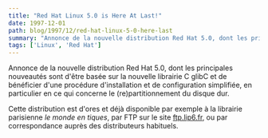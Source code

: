 ```yaml
---
title: "Red Hat Linux 5.0 is Here At Last!"
date: 1997-12-01
path: blog/1997/12/red-hat-linux-5-0-here-last
summary: "Annonce de la nouvelle distribution Red Hat 5.0, dont les principales nouveautés sont d'être basée sur la nouvelle librairie C glibC et de bénéficier d'une procédure d'installation et de configuration simplifiée, en particulier en ce qui concerne le (re)partitionnement du disque dur."
tags: ['Linux', 'Red Hat']
---
```


<P>
Annonce de la nouvelle distribution Red Hat 5.0, dont les principales
nouveautés sont d'être basée sur la nouvelle librairie C glibC et de
bénéficier d'une procédure d'installation et de configuration simplifiée,
en particulier en ce qui concerne le (re)partitionnement du disque dur.
</P>

<P>
Cette distribution est d'ores et déjà disponible par exemple à la
librairie parisienne <EM>le monde en tiques</EM>, par FTP
sur le site <A HREF="ftp://ftp.lip6.fr/pub3/linux/distributions/redhat/redhat-5.0/">ftp.lip6.fr</A>, ou par correspondance auprès des distributeurs habituels.
</P>


